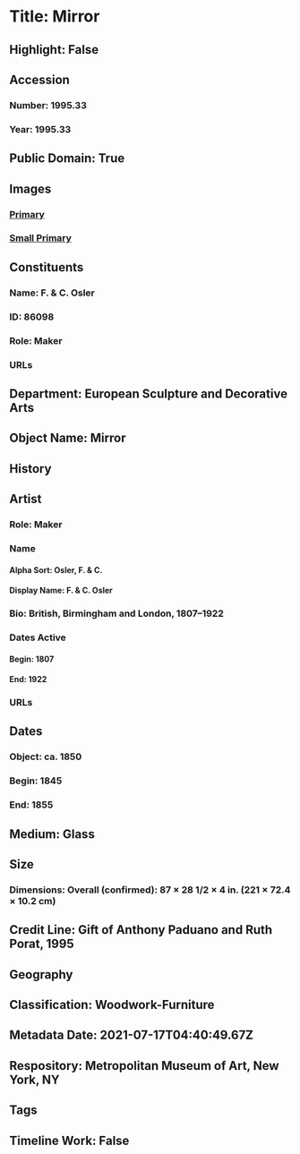 # Title: Mirror
## Highlight: False
## Accession
### Number: 1995.33
### Year: 1995.33
## Public Domain: True
## Images
### [Primary](https://images.metmuseum.org/CRDImages/es/original/SF1995_33_img1.jpg)
### [Small Primary](https://images.metmuseum.org/CRDImages/es/web-large/SF1995_33_img1.jpg)
## Constituents
### Name: F. &amp; C. Osler
### ID: 86098
### Role: Maker
### URLs
## Department: European Sculpture and Decorative Arts
## Object Name: Mirror
## History
## Artist
### Role: Maker
### Name
#### Alpha Sort: Osler, F. & C.
#### Display Name: F. & C. Osler
### Bio: British, Birmingham and London, 1807–1922
### Dates Active
#### Begin: 1807
#### End: 1922
### URLs
## Dates
### Object: ca. 1850
### Begin: 1845
### End: 1855
## Medium: Glass
## Size
### Dimensions: Overall (confirmed): 87 × 28 1/2 × 4 in. (221 × 72.4 × 10.2 cm)
## Credit Line: Gift of Anthony Paduano and Ruth Porat, 1995
## Geography
## Classification: Woodwork-Furniture
## Metadata Date: 2021-07-17T04:40:49.67Z
## Respository: Metropolitan Museum of Art, New York, NY
## Tags
## Timeline Work: False